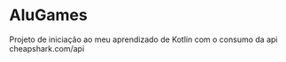 # AluGames
Projeto de iniciação ao meu aprendizado de Kotlin com o consumo da api cheapshark.com/api

